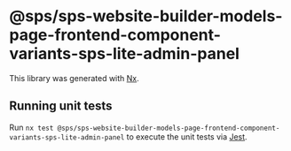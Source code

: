 # @sps/sps-website-builder-models-page-frontend-component-variants-sps-lite-admin-panel

This library was generated with [Nx](https://nx.dev).

## Running unit tests

Run `nx test @sps/sps-website-builder-models-page-frontend-component-variants-sps-lite-admin-panel` to execute the unit tests via [Jest](https://jestjs.io).

